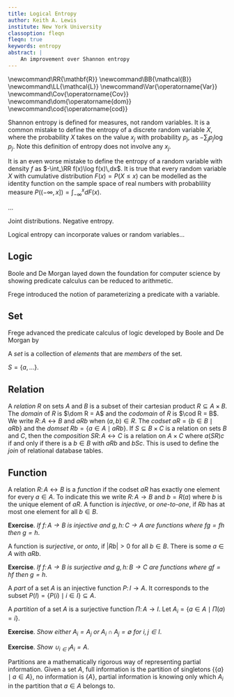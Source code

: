 ```yaml
---
title: Logical Entropy
author: Keith A. Lewis
institute: New York University
classoption: fleqn
fleqn: true
keywords: entropy
abstract: |
	An improvement over Shannon entropy
---
```


<!--
Authors will need to provide no more than 3 ‘key points’ that summarize the key messages of their paper to be published with their article. The key points should be written with a practitioner audience in mind.
-->

\newcommand\RR{\mathbf{R}}
\newcommand\BB{\mathcal{B}}
\newcommand\LL{\mathcal{L}}
\newcommand\Var{\operatorname{Var}}
\newcommand\Cov{\operatorname{Cov}}
\newcommand\dom{\operatorname{dom}}
\newcommand\cod{\operatorname{cod}}

Shannon entropy is defined for measures, not random variables.
It is a common mistake to define the entropy of a discrete random variable
$X$, where the probability $X$ takes on the value $x_j$ with probability $p_j$,
as $-\sum_j p_j \log p_j$. Note this definition
of entropy does not involve any $x_j$.

It is an even worse mistake to define the entropy of a random variable
with density $f$ as $-\int_\RR f(x)\log f(x)\,dx$.  It is true that every
random variable $X$ with cumulative distribution $F(x) = P(X\le x)$ can be
modelled as the identity function on the sample space of real numbers
with probablility measure $P((-\infty, x]) = \int_{-\infty}^x dF(x)$.

...

Joint distributions. Negative entropy.

Logical entropy can incorporate values or random variables...

## Logic

Boole and De Morgan layed down the foundation for computer science by
showing predicate calculus can be reduced to arithmetic.

Frege introduced the notion of parameterizing a predicate with
a variable.

## Set

Frege advanced the predicate calculus of logic developed by Boole and De Morgan
by 

A _set_ is a collection of _elements_ that are _members_ of the set.

$S = \{a,...\}$.

## Relation

A _relation_ $R$ on sets $A$ and $B$ is a subset of their cartesian product $R\subseteq A\times B$.
The _domain_ of $R$ is $\dom R = A$ and the _codomain_ of $R$ is $\cod R = B$.
We write ${R\colon A\leftrightarrow B}$ and $aRb$ when ${(a,b)\in R}$.
The _codset_ ${aR = \{b\in B\mid aRb\}}$ and the _domset_ ${Rb = \{a\in A\mid aRb\}}$.
If $S\subseteq B\times C$ is a relation on sets $B$ and $C$, then
the _composition_ $SR\colon A\leftrightarrow C$ is a relation on $A\times C$ where
$a(SR)c$ if and only if there is a $b\in B$ with $aRb$ and $bSc$.
This is used to define the _join_ of relational database tables.

## Function

A relation $R\colon A\leftrightarrow B$ is a _function_ if the codset $aR$ has exactly one element
for every $a\in A$.
To indicate this we write $R\colon A\to B$
and $b = R(a)$ where $b$ is the unique element of $aR$.  A function is
_injective_, or _one-to-one_, if $Rb$ has at most one element for all $b\in B$.

__Exercise__. _If $f\colon A\to B$ is injective and $g,h\colon C\to A$ are functions
where $fg = fh$ then $g = h$_.

A function is _surjective_, or _onto_, if $|Rb| > 0$ for all $b\in B$.
There is some $a\in A$ with $aRb$.

__Exercise__. _If $f\colon A\to B$ is surjective and $g,h\colon B\to C$ are functions
where $gf = hf$ then $g = h$_.

A _part_ of a set $A$ is an injective function $P\colon I\to A$.
It corresponds to the subset $P(I) = \{P(i)\mid i\in I\}\subseteq A$.

A _partition_ of a set $A$ is a surjective function $\Pi\colon A\to I$.
Let ${A_i = \{a\in A\mid \Pi(a) = i\}}$.

__Exercise__. _Show either $A_i = A_j$ or $A_i\cap A_j = \emptyset$ for $i,j\in I$_.

__Exercise__. _Show $\cup_{i\in I}A_i = A$_.

Partitions are a mathematically rigorous way of representing partial
information.  Given a set $A$, full information is the partition of
singletons ${\{\{a\}\mid a\in A\}}$, no information is $\{A\}$, partial
information is knowing only which $A_i$ in the partition that $a\in A$ belongs to.


